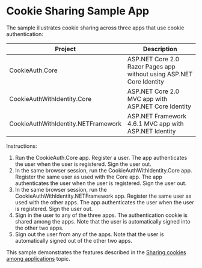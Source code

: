 # Cookie Sharing Sample App

The sample illustrates cookie sharing across three apps that use cookie authentication:

| Project                             | Description |
| ----------------------------------- | ----------- |
| CookieAuth.Core                     | ASP.NET Core 2.0 Razor Pages app without using ASP.NET Core Identity |
| CookieAuthWithIdentity.Core         | ASP.NET Core 2.0 MVC app with ASP.NET Core Identity |
| CookieAuthWithIdentity.NETFramework | ASP.NET Framework 4.6.1 MVC app with ASP.NET Identity |

Instructions:

1. Run the CookieAuth.Core app. Register a user. The app authenticates the user when the user is registered. Sign the user out.
1. In the same browser session, run the CookieAuthWithIdentity.Core app. Register the same user as used with the Core app. The app authenticates the user when the user is registered. Sign the user out.
1. In the same browser session, run the CookieAuthWithIdentity.NETFramework app. Register the same user as used with the other apps. The app authenticates the user when the user is registered. Sign the user out.
1. Sign in the user to any of the three apps. The authentication cookie is shared among the apps. Note that the user is automatically signed into the other two apps.
1. Sign out the user from any of the apps. Note that the user is automatically signed out of the other two apps.

This sample demonstrates the features described in the [Sharing cookies among applications](https://docs.microsoft.com/en-us/aspnet/core/security/data-protection/compatibility/cookie-sharing) topic.
